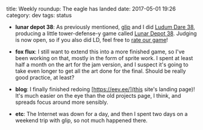 title: Weekly roundup: The eagle has landed
date: 2017-05-01 19:26
category: dev
tags: status

- **lunar depot 38**: As previously mentioned, [glip](http://glitchedpuppet.com/) and I did [Ludum Dare 38](https://ldjam.com/events/ludum-dare/38), producing a little tower-defense-y game called [Lunar Depot 38](https://eevee.itch.io/lunar-depot-38).  Judging is now open, so if you also did LD, feel free to [rate our game](https://ldjam.com/events/ludum-dare/38/lunar-depot-38)!

- **fox flux**: I still want to extend this into a more finished game, so I've been working on that, mostly in the form of sprite work.  I spent at least half a month on the art for the jam version, and I suspect it's going to take even longer to get all the art done for the final.  Should be really good practice, at least?

- **blog**: I finally finished redoing [https://eev.ee/](this site's landing page)!  It's much easier on the eye than the old projects page, I think, and spreads focus around more sensibly.

- **etc**: The Internet was down for a day, and then I spent two days on a weekend trip with glip, so not much happened there.
